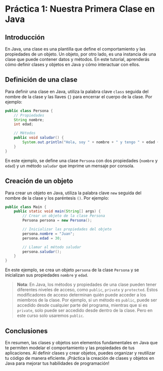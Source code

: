 # Práctica 1: Nuestra Primera Clase en Java

## Introducción

En Java, una clase es una plantilla que define el comportamiento y las propiedades de un objeto. Un objeto, por otro
lado, es una instancia de una clase que puede contener datos y métodos. En este tutorial, aprenderás cómo definir clases
y objetos en Java y cómo interactuar con ellos.

## Definición de una clase

Para definir una clase en Java, utiliza la palabra clave `class` seguida del nombre de la clase y las llaves `{}` para
encerrar el cuerpo de la clase. Por ejemplo:

```java
public class Persona {
    // Propiedades
    String nombre;
    int edad;

    // Métodos
    public void saludar() {
        System.out.println("Hola, soy " + nombre + " y tengo " + edad + " años.");
    }
}
```

En este ejemplo, se define una clase `Persona` con dos propiedades (`nombre` y `edad`) y un método `saludar` que imprime
un mensaje por consola.

## Creación de un objeto

Para crear un objeto en Java, utiliza la palabra clave `new` seguida del nombre de la clase y los paréntesis `()`. Por
ejemplo:

```java
public class Main {
    public static void main(String[] args) {
        // Crear un objeto de la clase Persona
        Persona persona = new Persona();

        // Inicializar las propiedades del objeto
        persona.nombre = "Juan";
        persona.edad = 30;

        // Llamar al método saludar
        persona.saludar();
    }
}
```

En este ejemplo, se crea un objeto `persona` de la clase `Persona` y se inicializan sus propiedades `nombre` y `edad`.

> **Nota**: En Java, los métodos y propiedades de una clase pueden tener diferentes niveles de acceso, como `public`,
> `private` y `protected`. Estos modificadores de acceso determinan quién puede acceder a los miembros de la clase.
> Por ejemplo, si un método es `public`, puede ser accedido desde cualquier parte del programa, mientras que si es
> `private`, solo puede ser accedido desde dentro de la clase. Pero en este curso solo usaremos `public`.

## Conclusiones

En resumen, las clases y objetos son elementos fundamentales en Java que te permiten modelar el comportamiento y las
propiedades de tus aplicaciones. Al definir clases y crear objetos, puedes organizar y reutilizar tu código de manera
eficiente. ¡Práctica la creación de clases y objetos en Java para mejorar tus habilidades de programación!